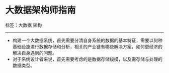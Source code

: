 # 大数据架构师指南

标签：大数据 架构

---

- 构建一个大数据系统，首先需要分清自身系统的数据的基本特征，需要以何种基础设施进行数据存储和分析，相关的产业链有哪些解决方案，如何更经济的解决自身遇到的问题。
- 对于系统设计者来说，首先需要考虑的是数据存储规模，以及需存储与处理的数据类型。